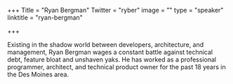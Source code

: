 +++
Title = "Ryan Bergman"
Twitter = "ryber"
image = ""
type = "speaker"
linktitle = "ryan-bergman"

+++

Existing in the shadow world between developers, architecture, and management, Ryan Bergman wages a constant battle against technical debt, feature bloat and unshaven yaks. He has worked as a professional programmer, architect, and technical product owner for the past 18 years in the Des Moines area.
